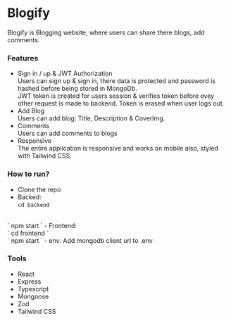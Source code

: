 # Blogify

Blogify is Blogging website, where users can share there blogs, add comments.

### Features

- Sign in / up & JWT Authorization
</br>Users can sign up & sign in, there data is protected and password is hashed before being stored in MongoDb.
</br>JWT token is created for users session & verifies token before evey other request is made to backend. Token is erased when user logs out.
- Add Blog
</br>Users can add blog: Title, Description & CoverImg.
- Comments
</br>Users can add comments to blogs
- Responsive
</br>The entire application is responsive and works on mobile also, styled with Tailwind CSS.

### How to run?
- Clone the repo
- Backed: </br>
`
cd backend
`
</br>
`
npm start
`
- Frontend:</br>
`
cd frontend
`
</br>
`
npm start
`
- env: Add mongodb client url to .env

### Tools
- React
- Express
- Typescript
- Mongoose
- Zod
- Tailwind CSS